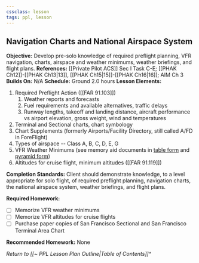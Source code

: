 ```yaml
---
cssclass: lesson
tags: ppl, lesson
---
```

## Navigation Charts and National Airspace System

**Objective:** Develop pre-solo knowledge of required preflight planning, VFR navigation, charts, airspace and weather minimums, weather briefings, and flight plans.
**References:** [[Private Pilot ACS]] Sec I Task C-E; [[PHAK Ch12]]-[[PHAK Ch13|13]], [[PHAK Ch15|15]]-[[PHAK Ch16|16]]; AIM Ch 3
**Builds On:** N/A
**Schedule:** Ground 2.0 hours
**Lesson Elements:**
1. Required Preflight Action ([[FAR 91.103]])
	1. Weather reports and forecasts
	2. Fuel requirements and available alternatives, traffic delays
	3. Runway lengths, takeoff and landing distance, aircraft performance vs airport elevation, gross weight, wind and temperatures
2. Terminal and Sectional charts, chart symbology
3. Chart Supplements (formerly Airports/Facility Directory, still called A/FD in ForeFlight)
4. Types of airspace -- Class A, B, C, D, E, G
5. VFR Weather Minimums (see memory aid documents in [table form](https://www.faasafety.gov/files/gslac/courses/content/25/185/vfr%20weather%20minimums.pdf) and [pyramid form](https://cdn.shopify.com/s/files/1/0519/7057/files/Machado_Airspace_Mem_Aid.jpg?1748080978600201088))
6. Altitudes for cruise flight, minimum altitudes ([[FAR 91.119]])

**Completion Standards:** Client should demonstrate knowledge, to a level appropriate for solo flight, of required preflight planning, navigation charts, the national airspace system, weather briefings, and flight plans.

**Required Homework:** 
- [ ] Memorize VFR weather minimums
- [ ] Memorize VFR altitudes for cruise flights
- [ ] Purchase paper copies of San Francisco Sectional and San Francisco Terminal Area Chart

**Recommended Homework:** None

*Return to [[~ PPL Lesson Plan Outline|Table of Contents]]^*